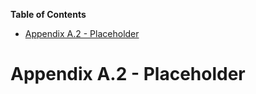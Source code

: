 <!-- START doctoc generated TOC please keep comment here to allow auto update -->
<!-- DON'T EDIT THIS SECTION, INSTEAD RE-RUN doctoc TO UPDATE -->
**Table of Contents**

- [Appendix A.2 - Placeholder](#appendix-a2---placeholder)

<!-- END doctoc generated TOC please keep comment here to allow auto update -->

# Appendix A.2 - Placeholder
